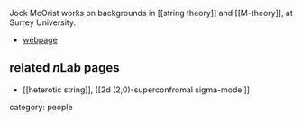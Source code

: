 
Jock McOrist works on backgrounds in [[string theory]] and [[M-theory]], at Surrey University.

* [webpage](http://www.surrey.ac.uk/maths/people/jock_mcorist/index.htm)

## related $n$Lab pages

* [[heterotic string]], [[2d (2,0)-superconfromal sigma-model]]

category: people